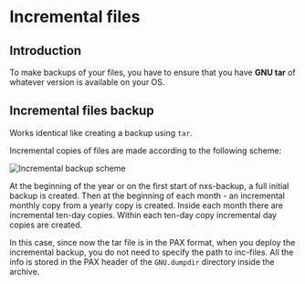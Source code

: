 # Incremental files

## Introduction

To make backups of your files, you have to ensure that you have **GNU tar** of whatever version is available on your OS.

## Incremental files backup

Works identical like creating a backup using `tar`.

Incremental copies of files are made according to the following scheme:

![Incremental backup scheme](https://github.com/nixys/nxs-backup/assets/28505813/1eab2e87-69a5-405f-b64e-23c4dcede691)

At the beginning of the year or on the first start of nxs-backup, a full initial backup is created. Then at the
beginning of each month - an incremental monthly copy from a yearly copy is created. Inside each month there are
incremental ten-day copies. Within each ten-day copy incremental day copies are created.

In this case, since now the tar file is in the PAX format, when you deploy the incremental backup, you do not need to
specify the path to inc-files. All the info is stored in the PAX header of the `GNU.dumpdir` directory inside the
archive.
